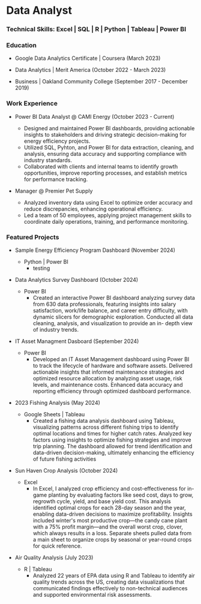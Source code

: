 # Data Analyst

### Technical Skills: Excel | SQL | R | Python | Tableau | Power BI

### Education
 - Google Data Analytics Certificate | Coursera (March 2023)

 - Data Analytics | Merit America (October 2022 - March 2023)

 - Business | Oakland Community College (September 2017 - December 2019)

### Work Experience
 - Power BI Data Analyst @ CAMI Energy (October 2023 - Current)
   - Designed and maintained Power BI dashboards, providing actionable insights to stakeholders and driving strategic decision-making for energy efficiency projects.
   - Utilized SQL, Pyhton, and Power BI for data extraction, cleaning, and analysis, ensuring data accuracy and supporting compliance with industry standards.
   - Collaborated with clients and internal teams to identify growth opportunities, improve reporting processes, and establish metrics for performance tracking.

 - Manager @ Premier Pet Supply
   - Analyzed inventory data using Excel to optimize order accuracy and reduce discrepancies, enhancing operational efficiency.
   - Led a team of 50 employees, applying project management skills to coordinate daily operations, training, and performance monitoring.

### Featured Projects
- Sample Energy Efficiency Program Dashboard (November 2024)
  - Python | Power BI
    - testing
  
- Data Analytics Survey Dashboard (October 2024)
  - Power BI
    - Created an interactive Power BI dashboard analyzing survey data from 630 data professionals, featuring insights into salary satisfaction, work/life balance, and career entry difficulty, with dynamic slicers for demographic exploration. Conducted all data cleaning, analysis, and visualization to provide an in- depth view of industry trends.

- IT Asset Managment Dasboard (September 2024)
  - Power BI
    - Developed an IT Asset Management dashboard using Power BI to track the lifecycle of hardware and software assets. Delivered actionable insights that informed maintenance strategies and optimized resource allocation by analyzing asset usage, risk levels, and maintenance costs. Enhanced data accuracy and reporting efficiency through optimized dashboard performance.

- 2023 Fishing Analysis (May 2024)
  - Google Sheets | Tableau
    - Created a fishing data analysis dashboard using Tableau, visualizing patterns across different fishing trips to identify optimal locations and times for higher catch   rates. Analyzed key factors using insights to optimize fishing strategies and improve trip planning. The dashboard allowed for trend identification and data-driven decision-making, ultimately enhancing the efficiency of future fishing activities

- Sun Haven Crop Analysis (October 2024)
  - Excel
    - In Excel, I analyzed crop efficiency and cost-effectiveness for in-game planting by evaluating factors like seed cost, days to grow, regrowth cycle, yield, and base yield cost. This analysis identified optimal crops for each 28-day season and the year, enabling data-driven decisions to maximize profitability. Insights included winter's most productive crop—the candy cane plant with a 75% profit margin—and the overall worst crop, clover, which always results in a loss. Separate sheets pulled data from a main sheet to organize crops by seasonal or year-round crops for quick reference.
      
- Air Quality Analysis (July 2023)
  - R | Tableau
    - Analyzed 22 years of EPA data using R and Tableau to identify air quality trends across the US, creating data visualizations that communicated findings effectively to non-technical audiences and supported environmental risk assessments.
